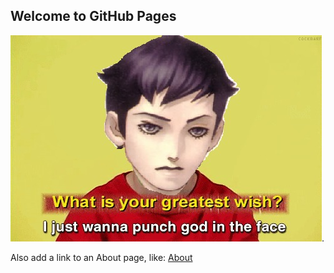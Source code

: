 ## Welcome to GitHub Pages

![image](331.jpg). 


Also add a link to an About page, like: [About](about.md)



